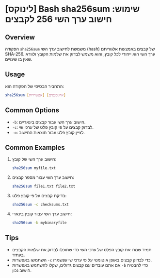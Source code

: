 # [לינוקס] Bash sha256sum שימוש: חישוב ערך השי 256 לקבצים

## Overview
הפקודה `sha256sum` משמשת לחישוב ערך השי (hash) של קבצים באמצעות אלגוריתם SHA-256. ערך השי הוא ייחודי לכל קובץ, והוא משמש לבדוק את שלמות הקובץ ולוודא שאין בו שינויים.

## Usage
התחביר הבסיסי של הפקודה הוא:
```bash
sha256sum [אפשרויות] [ארגומנטים]
```

## Common Options
- `-b`: חישוב ערך השי עבור קבצים בינאריים.
- `-c`: לבדוק קבצים על פי קובץ פלט של ערכי שי.
- `-o`: לציין קובץ פלט עבור תוצאות החישוב.

## Common Examples
1. חישוב ערך השי של קובץ:
   ```bash
   sha256sum myfile.txt
   ```

2. חישוב ערך השי עבור מספר קבצים:
   ```bash
   sha256sum file1.txt file2.txt
   ```

3. בדיקת קבצים על פי קובץ פלט:
   ```bash
   sha256sum -c checksums.txt
   ```

4. חישוב ערך השי עבור קובץ בינארי:
   ```bash
   sha256sum -b mybinaryfile
   ```

## Tips
- תמיד שמרו את קובץ הפלט של ערכי השי כדי שתוכלו לבדוק את שלמות הקבצים בעתיד.
- השתמשו באפשרות `-c` כדי לבדוק קבצים באופן אוטומטי על פי ערכי שי שנשמרו.
- אם אתם עובדים עם קבצים גדולים, שקלו להשתמש באפשרות `-b` כדי להבטיח חישוב נכון.